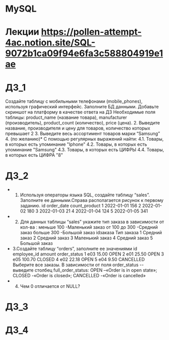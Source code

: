 # MySQL
# Лекции https://pollen-attempt-4ac.notion.site/SQL-9072b1ca09f94e6fa3c588804919e1ae
# ДЗ_1
Создайте таблицу с мобильными телефонами (mobile_phones), используя графический интерфейс. Заполните БД данными. Добавьте скриншот на платформу в качестве ответа на ДЗ
Необходимые поля таблицы:
    product_name (название товара),
    manufacturer (производитель),
    product_count (количество),
    price (цена). 
2. Выведите название, производителя и цену для товаров, количество которых превышает 2
3.  Выведите весь ассортимент товаров марки “Samsung”
4. (по желанию)* С помощью регулярных выражений найти:
	4.1. Товары, в которых есть упоминание "Iphone"
	4.2. Товары, в которых есть упоминание "Samsung"
	4.3.  Товары, в которых есть ЦИФРЫ
	4.4.  Товары, в которых есть ЦИФРА "8" 
# ДЗ_2
* 1. Используя операторы языка SQL,
создайте таблицу “sales”. Заполните ее данными.Справа располагается рисунок к первому заданию.
id order_date count_product 
1 2022-01-01 156
2 2022-01-02 180
3 2022-01-03 21
4 2022-01-04 124
5 2022-01-05 341
* 2. Для данных таблицы “sales” укажите тип заказа в зависимости от кол-ва :
меньше 100 -Маленький заказ от 100 до 300 -Средний заказ больше 300 -Большой заказ
idзаказа Тип заказа 1 Средний заказ 2 Средний заказ 3 Маленький заказ 4 Средний заказ 5 Большой заказ
* 3.Создайте таблицу “orders”, заполните ее значениями
id employee_id amount order_status
1 e03 15.00 OPEN
2 e01 25.50 OPEN
3 e05 100.70 CLOSED
4 e02 22.18 OPEN
5 e04 9.50 CANCELLED
Выберите все заказы. В зависимости от поля order_status 
-- выведите столбец full_order_status: OPEN –«Order is in open state»; CLOSED -«Order is closed»; CANCELLED -«Order is cancelled»
* 4.  Чем 0 отличается от NULL?
# ДЗ_3
# ДЗ_4
